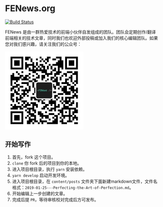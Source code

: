 # FENews.org

[![Build Status](https://travis-ci.com/FENews/FENews.org.svg?branch=master)](https://travis-ci.com/FENews/FENews.org)


FENews 是由一群热爱技术的前端小伙伴自发组成的团队。团队会定期创作/翻译前端相关的技术文章，同时我们也欢迎外部投稿或加入我们的核心编辑团队。如果您对我们感兴趣，请关注我们的公众号：

![公众号](https://github.com/FENews/FENews.org/blob/master/static/media/qrcode.jpg)

## 开始写作
1. 首先，fork 这个项目。
2. `clone` 你 fork 后的项目到你的本地。
3. 进入项目根目录，执行 `yarn` 安装依赖。
4. `yarn develop` 启动开发环境。
5. 进入项目根目录，在 `content/posts` 文件夹下面新建markdown文件，文件名格式：`2019-01-25---Perfecting-the-Art-of-Perfection.md`。
6. 开始编辑上一步创建的文章。
7. 完成后提 `PR`，等待审核校对完成后方可发布。

<!-- ## Contributors -->